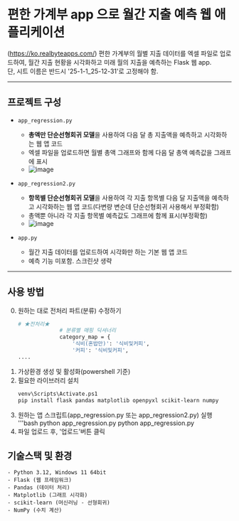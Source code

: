 # 편한 가계부 app 으로 월간 지출 예측 웹 애플리케이션
(https://ko.realbyteapps.com/)
편한 가계부의 월별 지출 데이터를 엑셀 파일로 업로드하여, 월간 지출 현황을 시각화하고 미래 월의 지출을 예측하는 Flask 웹 app.  
단, 시트 이름은 반드시 '25-1-1_25-12-31'로 고정해야 함.

---

## 프로젝트 구성

- `app_regression.py`  
  - **총액만 단순선형회귀 모델**을 사용하여 다음 달 총 지출액을 예측하고 시각화하는 웹 앱 코드
  - 엑셀 파일을 업로드하면 월별 총액 그래프와 함께 다음 달 총액 예측값을 그래프에 표시
  - ![image](https://github.com/user-attachments/assets/73d14715-9e6d-476e-8233-fa7dce953d67)
- `app_regression2.py`  
  - **항목별 단순선형회귀 모델**을 사용하여 각 지출 항목별 다음 달 지출액을 예측하고 시각화하는 웹 앱 코드(다변량 변순데 단순선형회귀 사용해서 부정확함)
  - 총액뿐 아니라 각 지출 항목별 예측값도 그래프에 함께 표시(부정확함)
  - ![image](https://github.com/user-attachments/assets/ec572255-27f6-4980-8958-4f6d1ca7f036)

- `app.py`  
  - 월간 지출 데이터를 업로드하여 시각화만 하는 기본 웹 앱 코드
  - 예측 기능 미포함. 스크린샷 생략

---

## 사용 방법
0. 원하는 대로 전처리 파트(분류) 수정하기
   ```bash
   # ★전처리★
                # 분류별 매핑 딕셔너리
                category_map = {
                    '식비(혼밥만)': '식비및커피',
                    '커피': '식비및커피',
   ....

2. 가상환경 생성 및 활성화(powershell 기준)
3. 필요한 라이브러리 설치  
   ```bash
   venv\Scripts\Activate.ps1
   pip install flask pandas matplotlib openpyxl scikit-learn numpy
   
4. 원하는 앱 스크립트(app_regression.py 또는 app_regression2.py) 실행
    '''bash
   python app_regression.py
   python app_regression.py
5. 파일 업로드 후, '업로드'버튼 클릭

## 기술스택 및 환경
    - Python 3.12, Windows 11 64bit
    - Flask (웹 프레임워크)
    - Pandas (데이터 처리)
    - Matplotlib (그래프 시각화)
    - scikit-learn (머신러닝 - 선형회귀)
    - NumPy (수치 계산)
